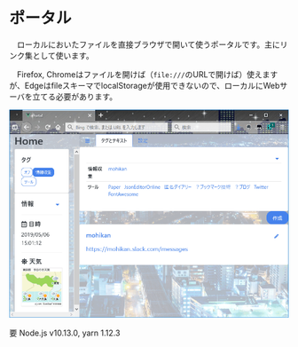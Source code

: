 # ポータル

　ローカルにおいたファイルを直接ブラウザで開いて使うポータルです。主にリンク集として使います。

　Firefox, Chromeはファイルを開けば（`file:///`のURLで開けば）使えますが、EdgeはfileスキーマでlocalStorageが使用できないので、ローカルにWebサーバを立てる必要があります。

![](./readme/ScreenShot.png)

要 Node.js v10.13.0, yarn 1.12.3
